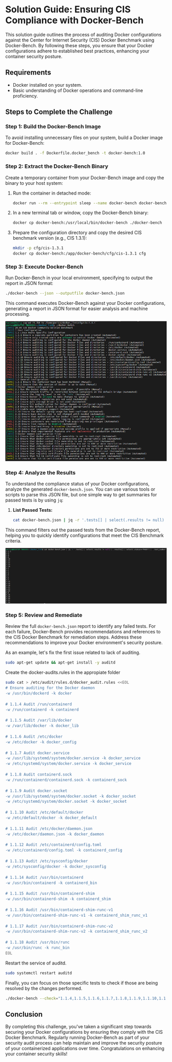 # Solution Guide: Ensuring CIS Compliance with Docker-Bench

This solution guide outlines the process of auditing Docker configurations against the Center for Internet Security (CIS) Docker Benchmark using Docker-Bench. By following these steps, you ensure that your Docker configurations adhere to established best practices, enhancing your container security posture.

## Requirements

- Docker installed on your system.
- Basic understanding of Docker operations and command-line proficiency.

## Steps to Complete the Challenge

### Step 1: Build the Docker-Bench Image

To avoid installing unnecessary files on your system, build a Docker image for Docker-Bench:

```bash
docker build . -f Dockerfile.docker_bench -t docker-bench:1.0
```

### Step 2: Extract the Docker-Bench Binary

Create a temporary container from your Docker-Bench image and copy the binary to your host system:

1. Run the container in detached mode:

   ```bash
   docker run --rm --entrypoint sleep --name docker-bench docker-bench:1.0 infinity
   ```

2. In a new terminal tab or window, copy the Docker-Bench binary:

   ```bash
   docker cp docker-bench:/usr/local/bin/docker-bench ./docker-bench
   ```

3. Prepare the configuration directory and copy the desired CIS benchmark version (e.g., CIS 1.3.1):

   ```bash
   mkdir -p cfg/cis-1.3.1
   docker cp docker-bench:/app/docker-bench/cfg/cis-1.3.1 cfg
   ```

### Step 3: Execute Docker-Bench

Run Docker-Bench in your local environment, specifying to output the report in JSON format:

```bash
./docker-bench --json --outputfile docker-bench.json
```

This command executes Docker-Bench against your Docker configurations, generating a report in JSON format for easier analysis and machine processing.

![Docker Bench execution](../img/docker-bench.png)

### Step 4: Analyze the Results

To understand the compliance status of your Docker configurations, analyze the generated `docker-bench.json`. You can use various tools or scripts to parse this JSON file, but one simple way to get summaries for passed tests is by using `jq`:

1. **List Passed Tests:**

   ```bash
   cat docker-bench.json | jq -r '.tests[] | select(.results != null) | .results[] | select(.status=="PASS") | .test_number'
   ```

This command filters out the passed tests from the Docker-Bench report, helping you to quickly identify configurations that meet the CIS Benchmark criteria.

![Docker passed tests](../img/docker-bench-passed-tests.png)

### Step 5: Review and Remediate

Review the full `docker-bench.json` report to identify any failed tests. For each failure, Docker-Bench provides recommendations and references to the CIS Docker Benchmark for remediation steps. Address these recommendations to improve your Docker environment's security posture.

As an example, let's fix the first issue related to lack of auditing.

```bash
sudo apt-get update && apt-get install -y auditd
```

Create the docker-audits.rules in the appropiate folder

```bash
sudo cat > /etc/audit/rules.d/docker_audit.rules <<EOL
# Ensure auditing for the Docker daemon
-w /usr/bin/dockerd -k docker

# 1.1.4 Audit /run/containerd
-w /run/containerd -k containerd

# 1.1.5 Audit /var/lib/docker
-w /var/lib/docker -k docker_lib

# 1.1.6 Audit /etc/docker
-w /etc/docker -k docker_config

# 1.1.7 Audit docker.service
-w /usr/lib/systemd/system/docker.service -k docker_service
-w /etc/systemd/system/docker.service -k docker_service

# 1.1.8 Audit containerd.sock
-w /run/containerd/containerd.sock -k containerd_sock

# 1.1.9 Audit docker.socket
-w /usr/lib/systemd/system/docker.socket -k docker_socket
-w /etc/systemd/system/docker.socket -k docker_socket

# 1.1.10 Audit /etc/default/docker
-w /etc/default/docker -k docker_default

# 1.1.11 Audit /etc/docker/daemon.json
-w /etc/docker/daemon.json -k docker_daemon

# 1.1.12 Audit /etc/containerd/config.toml
-w /etc/containerd/config.toml -k containerd_config

# 1.1.13 Audit /etc/sysconfig/docker
-w /etc/sysconfig/docker -k docker_sysconfig

# 1.1.14 Audit /usr/bin/containerd
-w /usr/bin/containerd -k containerd_bin

# 1.1.15 Audit /usr/bin/containerd-shim
-w /usr/bin/containerd-shim -k containerd_shim

# 1.1.16 Audit /usr/bin/containerd-shim-runc-v1
-w /usr/bin/containerd-shim-runc-v1 -k containerd_shim_runc_v1

# 1.1.17 Audit /usr/bin/containerd-shim-runc-v2
-w /usr/bin/containerd-shim-runc-v2 -k containerd_shim_runc_v2

# 1.1.18 Audit /usr/bin/runc
-w /usr/bin/runc -k runc_bin
EOL
```

Restart the service of auditd.

```bash
sudo systemctl restart auditd
```

Finally, you can focus on those specific tests to check if those are being resolved by the changes performed.

```bash
./docker-bench --check="1.1.4,1.1.5,1.1.6,1.1.7,1.1.8,1.1.9,1.1.10,1.1.11,1.1.12,1.1.13,1.1.14,1.1.15,1.1.16,1.1.17,1.1.18,1.1.19"
```


## Conclusion

By completing this challenge, you've taken a significant step towards securing your Docker configurations by ensuring they comply with the CIS Docker Benchmark. Regularly running Docker-Bench as part of your security audit process can help maintain and improve the security posture of your containerized applications over time. Congratulations on enhancing your container security skills!
